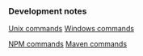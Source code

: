 ### Development notes

[Unix commands](docs/unix-commands.md)
[Windows commands](docs/windows.md)

[NPM commands](docs/npm.md)
[Maven commands](docs/maven.md)